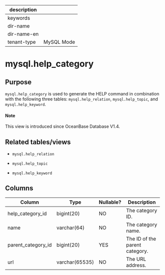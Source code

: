 |description||
|---|---|
|keywords||
|dir-name||
|dir-name-en||
|tenant-type|MySQL Mode|

# mysql.help_category

## **Purpose**

`mysql.help_category` is used to generate the HELP command in combination with the following three tables: `mysql.help_relation`, `mysql.help_topic`, and `mysql.help_keyword`.

<main id="notice" type='explain'>
  <h4>Note</h4>
  <p>This view is introduced since OceanBase Database V1.4. </p>
</main>

## **Related tables/views**

* `mysql.help_relation`

* `mysql.help_topic`

* `mysql.help_keyword`

## **Columns**

| **Column** | **Type** | **Nullable?** | **Description** |
|--------------------|----------------|----------------|--------|
| help_category_id | bigint(20) | NO | The category ID. |
| name | varchar(64) | NO | The category name. |
| parent_category_id | bigint(20) | YES | The ID of the parent category. |
| url | varchar(65535) | NO | The URL address. |
